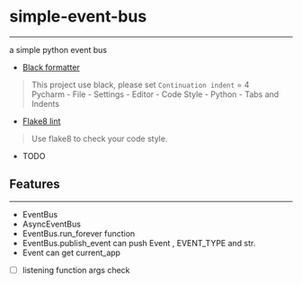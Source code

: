 # simple-event-bus

--- 

a simple python event bus

* [Black formatter](https://github.com/psf/black)

> This project use black, please set `Continuation indent` = 4  
> Pycharm - File - Settings - Editor - Code Style - Python - Tabs and Indents

* [Flake8 lint](https://github.com/PyCQA/flake8)

> Use flake8 to check your code style.

* TODO

## Features

---

* EventBus
* AsyncEventBus
* EventBus.run_forever function
* EventBus.publish_event can push Event , EVENT_TYPE and str.
* Event can get current_app
  
* [ ] listening function args check

